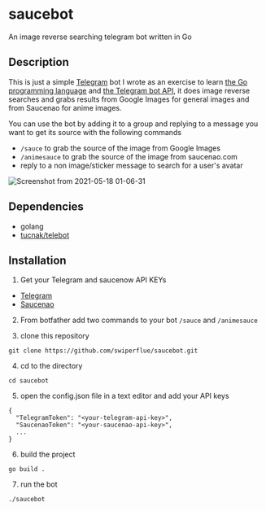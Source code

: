 # saucebot
An image reverse searching telegram bot written in Go

## Description
This is just a simple [Telegram](https://telegram.org/) bot I wrote as an exercise to learn [the Go programming language](https://golang.org/) and [the Telegram bot API](https://core.telegram.org/bots/api), it does image reverse searches and grabs results from Google Images for general images and from Saucenao for anime images.

You can use the bot by adding it to a group and replying to a message you want to get its source with the following commands

- `/sauce` to grab the source of the image from Google Images
- `/animesauce` to grab the source of the image from saucenao.com
- reply to a non image/sticker message to search for a user's avatar

![Screenshot from 2021-05-18 01-06-31](https://user-images.githubusercontent.com/81438111/118571395-d5259a00-b775-11eb-8ef6-2498bdae6a0a.png)


## Dependencies
- golang
- [tucnak/telebot](https://github.com/tucnak/telebot)

## Installation
1. Get your Telegram and saucenow API KEYs

- [Telegram](https://core.telegram.org/bots#3-how-do-i-create-a-bot)
- [Saucenao](https://saucenao.com/user.php)

2. From botfather add two commands to your bot `/sauce` and `/animesauce`

3. clone this repository

```
git clone https://github.com/swiperflue/saucebot.git
```

4. cd to the directory
```
cd saucebot
```

5. open the config.json file in a text editor and add your API keys
```
{
  "TelegramToken": "<your-telegram-api-key>",
  "SaucenaoToken": "<your-saucenao-api-key>",
  ...
}
```

6. build the project
```
go build .
```

7. run the bot
```
./saucebot
```
